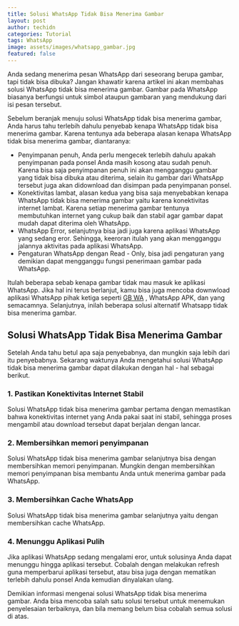 ```yaml
---
title: Solusi WhatsApp Tidak Bisa Menerima Gambar
layout: post
author: techidn
categories: Tutorial
tags: WhatsApp
image: assets/images/whatsapp_gambar.jpg
featured: false
---
```


Anda sedang menerima pesan WhatsApp dari seseorang berupa gambar, tapi tidak bisa dibuka? Jangan khawatir karena artikel ini akan membahas solusi WhatsApp tidak bisa menerima gambar. Gambar pada WhatsApp biasanya berfungsi untuk simbol ataupun gambaran yang mendukung dari isi pesan tersebut. 

Sebelum beranjak menuju solusi WhatsApp tidak bisa menerima gambar, Anda harus tahu terlebih dahulu penyebab kenapa WhatsApp tidak bisa menerima gambar. Karena tentunya ada beberapa alasan kenapa WhatsApp tidak bisa menerima gambar, diantaranya:

- Penyimpanan penuh, Anda perlu mengecek terlebih dahulu apakah penyimpanan pada ponsel Anda masih kosong atau sudah penuh. Karena bisa saja penyimpanan penuh ini akan mengganggu gambar yang tidak bisa dibuka atau diterima, selain itu gambar dari WhatsApp tersebut juga akan didownload dan disimpan pada penyimpanan ponsel. 
- Konektivitas lambat, alasan kedua yang bisa saja menyebabkan kenapa WhatsApp tidak bisa menerima gambar yaitu karena konektivitas internet lambat. Karena setiap menerima gambar tentunya membutuhkan internet yang cukup baik dan stabil agar gambar dapat mudah dapat diterima oleh WhatsApp. 
- WhatsApp Error, selanjutnya bisa jadi juga karena aplikasi WhatsApp yang sedang eror. Sehingga, keeroran itulah yang akan mengganggu jalannya aktivitas pada aplikasi WhatsApp. 
- Pengaturan WhatsApp dengan Read - Only, bisa jadi pengaturan yang demikian dapat mengganggu fungsi penerimaan gambar pada WhatsApp.

Itulah beberapa sebab kenapa gambar tidak mau masuk ke aplikasi WhatsApp. Jika hal ini terus berlanjut, kamu bisa juga mencoba downwload aplikasi WhatsApp pihak ketiga seperti [GB WA](https://www.sebuahutas.com/2022/02/gb-wa-pro-apk-gb-whatsapp-official.html) , WhatsApp APK, dan yang semacamnya. Selanjutnya, inilah beberapa solusi alternatif Whatsapp tidak bisa menerima gambar. 

## Solusi WhatsApp Tidak Bisa Menerima Gambar

Setelah Anda tahu betul apa saja penyebabnya, dan mungkin saja lebih dari itu penyebabnya. Sekarang waktunya Anda mengetahui solusi WhatsApp tidak bisa menerima gambar dapat dilakukan dengan hal - hal sebagai berikut. 

### 1. Pastikan Konektivitas Internet Stabil

Solusi WhatsApp tidak bisa menerima gambar pertama dengan memastikan bahwa konektivitas internet yang Anda pakai saat ini stabil, sehingga proses mengambil atau download tersebut dapat berjalan dengan lancar. 

### 2. Membersihkan memori penyimpanan

Solusi WhatsApp tidak bisa menerima gambar selanjutnya bisa dengan membersihkan memori penyimpanan. Mungkin dengan membersihkan memori penyimpanan bisa membantu Anda untuk menerima gambar pada WhatsApp. 

### 3. Membersihkan Cache WhatsApp

Solusi WhatsApp tidak bisa menerima gambar selanjutnya yaitu dengan membersihkan cache WhatsApp. 

### 4. Menunggu Aplikasi Pulih

Jika aplikasi WhatsApp sedang mengalami eror, untuk solusinya Anda dapat menunggu hingga aplikasi tersebut. Cobalah dengan melakukan refresh guna memperbarui aplikasi tersebut, atau bisa juga dengan mematikan terlebih dahulu ponsel Anda kemudian dinyalakan ulang.

Demikian informasi mengenai solusi WhatsApp tidak bisa menerima gambar. Anda bisa mencoba salah satu solusi tersebut untuk menemukan penyelesaian terbaiknya, dan bila memang belum bisa cobalah semua solusi di atas. 
